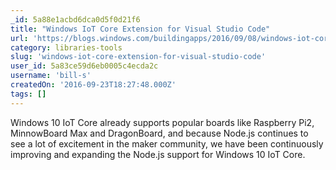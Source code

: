 ```yaml
---
_id: 5a88e1acbd6dca0d5f0d21f6
title: "Windows IoT Core Extension for Visual Studio Code"
url: 'https://blogs.windows.com/buildingapps/2016/09/08/windows-iot-core-extension-for-visual-studio-code/'
category: libraries-tools
slug: 'windows-iot-core-extension-for-visual-studio-code'
user_id: 5a83ce59d6eb0005c4ecda2c
username: 'bill-s'
createdOn: '2016-09-23T18:27:48.000Z'
tags: []
---
```


Windows 10 IoT Core already supports popular boards like Raspberry Pi2, MinnowBoard Max and DragonBoard, and because Node.js continues to see a lot of excitement in the maker community, we have been continuously improving and expanding the Node.js support for Windows 10 IoT Core.
